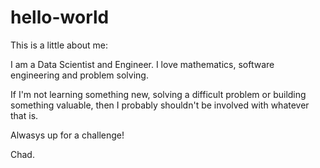 # hello-world
This is a little about me:

I am a Data Scientist and Engineer. I love mathematics, software engineering and problem solving.

If I'm not learning something new, solving a difficult problem or building something valuable, then I probably shouldn't be involved with whatever that is.

Alwasys up for a challenge!

Chad.
